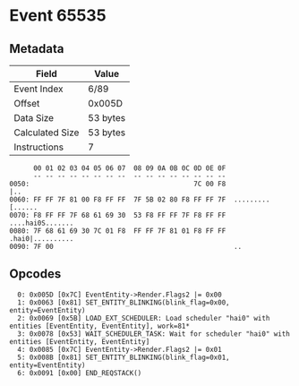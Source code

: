 # Event 65535

## Metadata

| Field           | Value    |
|-----------------|----------|
| Event Index     | 6/89     |
| Offset          | 0x005D   |
| Data Size       | 53 bytes |
| Calculated Size | 53 bytes |
| Instructions    | 7        |

```
      00 01 02 03 04 05 06 07  08 09 0A 0B 0C 0D 0E 0F
      -- -- -- -- -- -- -- --  -- -- -- -- -- -- -- --
0050:                                         7C 00 F8               |..
0060: FF FF 7F 81 00 F8 FF FF  7F 5B 02 80 F8 FF FF 7F  .........[......
0070: F8 FF FF 7F 68 61 69 30  53 F8 FF FF 7F F8 FF FF  ....hai0S.......
0080: 7F 68 61 69 30 7C 01 F8  FF FF 7F 81 01 F8 FF FF  .hai0|..........
0090: 7F 00                                             ..              
```

## Opcodes

```
  0: 0x005D [0x7C] EventEntity->Render.Flags2 |= 0x00
  1: 0x0063 [0x81] SET_ENTITY_BLINKING(blink_flag=0x00, entity=EventEntity)
  2: 0x0069 [0x5B] LOAD_EXT_SCHEDULER: Load scheduler "hai0" with entities [EventEntity, EventEntity], work=81*
  3: 0x0078 [0x53] WAIT_SCHEDULER_TASK: Wait for scheduler "hai0" with entities [EventEntity, EventEntity]
  4: 0x0085 [0x7C] EventEntity->Render.Flags2 |= 0x01
  5: 0x008B [0x81] SET_ENTITY_BLINKING(blink_flag=0x01, entity=EventEntity)
  6: 0x0091 [0x00] END_REQSTACK()
```
